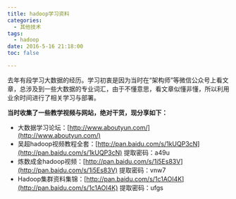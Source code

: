 ```yaml
---
title: hadoop学习资料
categories:
  - 其他技术
tags:
  - hadoop
date: 2016-5-16 21:18:00
toc: false

---
```


去年有段学习大数据的经历。学习初衷是因为当时在“架构师”等微信公众号上看文章，总涉及到一些大数据的专业词汇，由于不懂意思，看文章似懂非懂，所以利用业余时间进行了相关学习与部署。

**当时收集了一些教学视频与网站，绝对干货，现分享如下：**

- 大数据学习论坛：[http://www.aboutyun.com/](http://www.aboutyun.com/)
- 吴超hadoop视频教程全套：[http://pan.baidu.com/s/1kUQP3cN](http://pan.baidu.com/s/1kUQP3cN) 提取密码：a49u
- 炼数成金hadoop视频：[http://pan.baidu.com/s/1i5Es83V](http://pan.baidu.com/s/1i5Es83V) 提取密码：vnw7
- Hadoop集群资料集锦：[http://pan.baidu.com/s/1c1AOI4K](http://pan.baidu.com/s/1c1AOI4K) 提取密码：ufgs
